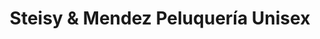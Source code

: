 ---
title: "Steisy & Mendez Peluquería Unisex"
url: /barcelona/steisy-und-mendez-peluqueria-unisex/
shop: Friseur
---